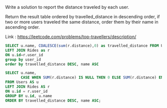 Write a solution to report the distance traveled by each user.

Return the result table ordered by travelled_distance in descending order, if two or more users traveled the same distance, order them by their name in ascending order.

Link : https://leetcode.com/problems/top-travellers/description/

```sql
SELECT u.name, COALESCE(sum(r.distance),0) as travelled_distance FROM Users as u
LEFT JOIN Rides as r
ON u.id=r.user_id
group by user_id
order by travelled_distance DESC, name ASC
```
```sql
SELECT u.name, 
       CASE WHEN SUM(r.distance) IS NULL THEN 0 ELSE SUM(r.distance) END AS travelled_distance
FROM Users AS u
LEFT JOIN Rides AS r
ON u.id = r.user_id
GROUP BY u.id, u.name
ORDER BY travelled_distance DESC, name ASC;
```
